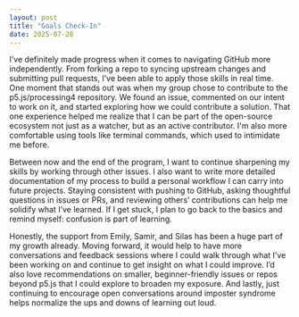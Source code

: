```yaml
---
layout: post
title: "Goals Check-In"
date: 2025-07-28
---
```

I’ve definitely made progress when it comes to navigating GitHub more independently. From forking a repo to syncing upstream changes and
submitting pull requests, I’ve been able to apply those skills in real time. One moment that stands out was when my group chose to contribute
to the p5.js/processing4 repository. We found an issue, commented on our intent to work on it, and started exploring how we could contribute
a solution. That one experience helped me realize that I can be part of the open-source ecosystem not just as a watcher, but as an active
contributor. I'm also more comfortable using tools like terminal commands, which used to intimidate me before.

Between now and the end of the program, I want to continue sharpening my skills by working through other issues. I also want to write more
detailed documentation of my process to build a personal workflow I can carry into future projects. Staying consistent with pushing to
GitHub, asking thoughtful questions in issues or PRs, and reviewing others’ contributions can help me solidify what I’ve learned. If I get
stuck, I plan to go back to the basics and remind myself: confusion is part of learning.

Honestly, the support from Emily, Samir, and Silas has been a huge part of my growth already. Moving forward, it would help to have more
conversations and feedback sessions where I could walk through what I’ve been working on and continue to get insight on what I could
improve. I’d also love recommendations on smaller, beginner-friendly issues or repos beyond p5.js that I could explore to broaden my
exposure. And lastly, just continuing to encourage open conversations around imposter syndrome helps normalize the ups and downs of learning
out loud.
